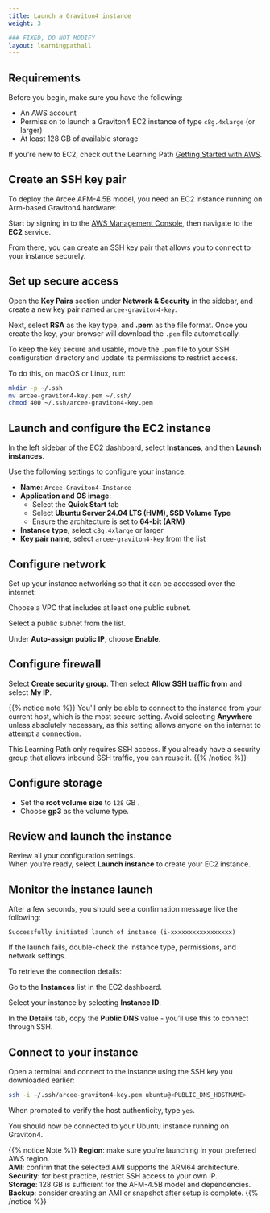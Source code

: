 ```yaml
---
title: Launch a Graviton4 instance
weight: 3

### FIXED, DO NOT MODIFY
layout: learningpathall
---
```


## Requirements

Before you begin, make sure you have the following:

- An AWS account  
- Permission to launch a Graviton4 EC2 instance of type `c8g.4xlarge` (or larger)  
- At least 128 GB of available storage

If you're new to EC2, check out the Learning Path [Getting Started with AWS](/learning-paths/servers-and-cloud-computing/csp/aws/).

## Create an SSH key pair

To deploy the Arcee AFM-4.5B model, you need an EC2 instance running on Arm-based Graviton4 hardware:

Start by signing in to the [AWS Management Console](https://console.aws.amazon.com), then navigate to the **EC2** service.

From there, you can create an SSH key pair that allows you to connect to your instance securely.

## Set up secure access 

Open the **Key Pairs** section under **Network & Security** in the sidebar, and create a new key pair named `arcee-graviton4-key`. 

Next, select **RSA** as the key type, and **.pem** as the file format. Once you create the key, your browser will download the `.pem` file automatically.

To keep the key secure and usable, move the `.pem` file to your SSH configuration directory and update its permissions to restrict access.

To do this, on macOS or Linux, run:

```bash
mkdir -p ~/.ssh
mv arcee-graviton4-key.pem ~/.ssh/
chmod 400 ~/.ssh/arcee-graviton4-key.pem
```

## Launch and configure the EC2 instance

In the left sidebar of the EC2 dashboard, select **Instances**, and then **Launch instances**.

Use the following settings to configure your instance:

- **Name**: `Arcee-Graviton4-Instance`  
- **Application and OS image**:  
  - Select the **Quick Start** tab  
  - Select **Ubuntu Server 24.04 LTS (HVM), SSD Volume Type**  
  - Ensure the architecture is set to **64-bit (ARM)**  
- **Instance type**, select `c8g.4xlarge` or larger  
- **Key pair name**, select `arcee-graviton4-key` from the list

## Configure network

Set up your instance networking so that it can be accessed over the internet:

Choose a VPC that includes at least one public subnet.  

Select a public subnet from the list.  

Under **Auto-assign public IP**, choose **Enable**.

## Configure firewall

Select **Create security group**. Then select **Allow SSH traffic from** and select **My IP**.

{{% notice note %}}
You'll only be able to connect to the instance from your current host, which is the most secure setting. Avoid selecting **Anywhere** unless absolutely necessary, as this setting allows anyone on the internet to attempt a connection.

This Learning Path only requires SSH access. If you already have a security group that allows inbound SSH traffic, you can reuse it.
{{% /notice %}}

## Configure storage

- Set the **root volume size** to `128` GB . 
- Choose **gp3** as the volume type.

## Review and launch the instance

Review all your configuration settings.  
When you're ready, select **Launch instance** to create your EC2 instance.

## Monitor the instance launch

After a few seconds, you should see a confirmation message like the following:

```
Successfully initiated launch of instance (i-xxxxxxxxxxxxxxxxx)
```

If the launch fails, double-check the instance type, permissions, and network settings.

To retrieve the connection details:

Go to the **Instances** list in the EC2 dashboard.  

Select your instance by selecting **Instance ID**.  

In the **Details** tab, copy the **Public DNS** value - you’ll use this to connect through SSH.

## Connect to your instance

Open a terminal and connect to the instance using the SSH key you downloaded earlier:

```bash
ssh -i ~/.ssh/arcee-graviton4-key.pem ubuntu@<PUBLIC_DNS_HOSTNAME>
```

When prompted to verify the host authenticity, type `yes`.

You should now be connected to your Ubuntu instance running on Graviton4.

{{% notice Note %}}
**Region**: make sure you're launching in your preferred AWS region.  
**AMI**: confirm that the selected AMI supports the ARM64 architecture. 
**Security**: for best practice, restrict SSH access to your own IP.  
**Storage**: 128 GB is sufficient for the AFM-4.5B model and dependencies.  
**Backup**: consider creating an AMI or snapshot after setup is complete.
{{% /notice %}}

